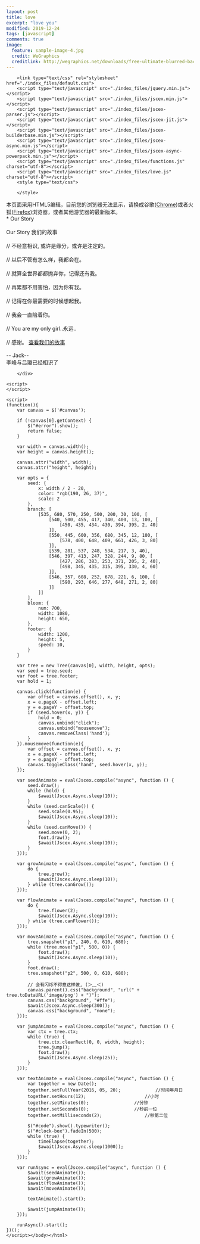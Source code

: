 ```yaml
---
layout: post
title: love
excerpt: "love you"
modified: 2019-12-24
tags: [javascript]
comments: true
image:
  feature: sample-image-4.jpg
  credit: WeGraphics
  creditlink: http://wegraphics.net/downloads/free-ultimate-blurred-background-pack/
---
```


<!DOCTYPE html PUBLIC "-//W3C//DTD XHTML 1.0 Strict//EN" "http://www.w3.org/TR/xhtml1/DTD/xhtml1-strict.dtd">
<html xml:lang="en" xmlns="http://www.w3.org/1999/xhtml"><head><meta http-equiv="Content-Type" content="text/html; charset=UTF-8">
		<title>Our Story -- AiJava 交流吧</title>
	    
        <link type="text/css" rel="stylesheet" href="./index_files/default.css">
		<script type="text/javascript" src="./index_files/jquery.min.js"></script>
		<script type="text/javascript" src="./index_files/jscex.min.js"></script>
		<script type="text/javascript" src="./index_files/jscex-parser.js"></script>
		<script type="text/javascript" src="./index_files/jscex-jit.js"></script>
		<script type="text/javascript" src="./index_files/jscex-builderbase.min.js"></script>
		<script type="text/javascript" src="./index_files/jscex-async.min.js"></script>
		<script type="text/javascript" src="./index_files/jscex-async-powerpack.min.js"></script>
		<script type="text/javascript" src="./index_files/functions.js" charset="utf-8"></script>
		<script type="text/javascript" src="./index_files/love.js" charset="utf-8"></script>
	    <style type="text/css">
<!--
.STYLE1 {color: #666666}
-->
        </style>
</head>
    <body>
			<audio autoplay="autopaly">
					<source src="http://sc.111ttt.com/up/mp3/13578191/5675BEB58762ABC0F85C1C343628AC72/%E6%83%85%E6%AD%8C%E6%82%A0%E6%89%AC%20-%20%E6%9C%AC%E5%85%AE.mp3" type="audio/mp3" />
			</audio>
        <div id="main">
            <div id="error">本页面采用HTML5编辑，目前您的浏览器无法显示，请换成谷歌(<a href="http://www.google.cn/chrome/intl/zh-CN/landing_chrome.html?hl=zh-CN&brand=CHMI">Chrome</a>)或者火狐(<a href="http://firefox.com.cn/download/">Firefox</a>)浏览器，或者其他游览器的最新版本。</div>
            <div id="wrap">
                <div id="text">
			        <div id="code">
			        	<span class="say">* Our Story</span><br>
						<span class="say"> </span><br>
			        	<span class="say"> Our Story  我们的故事</span><br>
						<span class="say"> </span><br>
                        <span class="say">// 不经意相识, 或许是缘分，或许是注定的。</span><br>
						<span class="say"> </span><br>
			        	<span class="say">// 以后不管有怎么样，我都会在。</span><br>
						<span class="say"> </span><br>
			        	<span class="say">// 就算全世界都都抛弃你，记得还有我。</span><br>
						<span class="say"> </span><br>
			        	<span class="say">// 再累都不用害怕，因为你有我。</span><br>
						<span class="say"> </span><br>
			        	<span class="say">// 记得在你最需要的时候想起我。</span><br>
						<span class="say"> </span><br>
			        	<span class="say">// 我会一直陪着你。</span><br>
                        <span class="say"> </span><br>
                        <span class="say">// You are my only girl..永远..</span><br>
						<span class="say"> </span><br>
						<span class="say">// 感谢。   <a href="http://aijava.duapp.com">查看我们的故事</a></span><br>
						<span class="say"> </span><br>
                        <span class="say"><span class="space"></span> -- Jack--</span>
			        </div>
                </div>
                <div id="clock-box">
                    李峰<span class="STYLE1">与</span>吕璐<span class="STYLE1">已经相识了</span>
                  <div id="clock"></div>
              </div>
                <canvas id="canvas" width="1100" height="680"></canvas>
            </div>
            
        </div>
    
    <script>
    </script>

    <script>
    (function(){
        var canvas = $('#canvas');
		
        if (!canvas[0].getContext) {
            $("#error").show();
            return false;
        }

        var width = canvas.width();
        var height = canvas.height();
        
        canvas.attr("width", width);
        canvas.attr("height", height);

        var opts = {
            seed: {
                x: width / 2 - 20,
                color: "rgb(190, 26, 37)",
                scale: 2
            },
            branch: [
                [535, 680, 570, 250, 500, 200, 30, 100, [
                    [540, 500, 455, 417, 340, 400, 13, 100, [
                        [450, 435, 434, 430, 394, 395, 2, 40]
                    ]],
                    [550, 445, 600, 356, 680, 345, 12, 100, [
                        [578, 400, 648, 409, 661, 426, 3, 80]
                    ]],
                    [539, 281, 537, 248, 534, 217, 3, 40],
                    [546, 397, 413, 247, 328, 244, 9, 80, [
                        [427, 286, 383, 253, 371, 205, 2, 40],
                        [498, 345, 435, 315, 395, 330, 4, 60]
                    ]],
                    [546, 357, 608, 252, 678, 221, 6, 100, [
                        [590, 293, 646, 277, 648, 271, 2, 80]
                    ]]
                ]] 
            ],
            bloom: {
                num: 700,
                width: 1080,
                height: 650,
            },
            footer: {
                width: 1200,
                height: 5,
                speed: 10,
            }
        }

        var tree = new Tree(canvas[0], width, height, opts);
        var seed = tree.seed;
        var foot = tree.footer;
        var hold = 1;

        canvas.click(function(e) {
            var offset = canvas.offset(), x, y;
            x = e.pageX - offset.left;
            y = e.pageY - offset.top;
            if (seed.hover(x, y)) {
                hold = 0; 
                canvas.unbind("click");
                canvas.unbind("mousemove");
                canvas.removeClass('hand');
            }
        }).mousemove(function(e){
            var offset = canvas.offset(), x, y;
            x = e.pageX - offset.left;
            y = e.pageY - offset.top;
            canvas.toggleClass('hand', seed.hover(x, y));
        });

        var seedAnimate = eval(Jscex.compile("async", function () {
            seed.draw();
            while (hold) {
                $await(Jscex.Async.sleep(10));
            }
            while (seed.canScale()) {
                seed.scale(0.95);
                $await(Jscex.Async.sleep(10));
            }
            while (seed.canMove()) {
                seed.move(0, 2);
                foot.draw();
                $await(Jscex.Async.sleep(10));
            }
        }));

        var growAnimate = eval(Jscex.compile("async", function () {
            do {
    	        tree.grow();
                $await(Jscex.Async.sleep(10));
            } while (tree.canGrow());
        }));

        var flowAnimate = eval(Jscex.compile("async", function () {
            do {
    	        tree.flower(2);
                $await(Jscex.Async.sleep(10));
            } while (tree.canFlower());
        }));

        var moveAnimate = eval(Jscex.compile("async", function () {
            tree.snapshot("p1", 240, 0, 610, 680);
            while (tree.move("p1", 500, 0)) {
                foot.draw();
                $await(Jscex.Async.sleep(10));
            }
            foot.draw();
            tree.snapshot("p2", 500, 0, 610, 680);

            // 会有闪烁不得意这样做, (＞﹏＜)
            canvas.parent().css("background", "url(" + tree.toDataURL('image/png') + ")");
            canvas.css("background", "#ffe");
            $await(Jscex.Async.sleep(300));
            canvas.css("background", "none");
        }));

        var jumpAnimate = eval(Jscex.compile("async", function () {
            var ctx = tree.ctx;
            while (true) {
                tree.ctx.clearRect(0, 0, width, height);
                tree.jump();
                foot.draw();
                $await(Jscex.Async.sleep(25));
            }
        }));

        var textAnimate = eval(Jscex.compile("async", function () {
		    var together = new Date();
		    together.setFullYear(2016, 05, 20); 			//时间年月日
		    together.setHours(12);						//小时	
		    together.setMinutes(0);					//分钟
		    together.setSeconds(0);					//秒前一位
		    together.setMilliseconds(2);				//秒第二位

		    $("#code").show().typewriter();
            $("#clock-box").fadeIn(500);
            while (true) {
                timeElapse(together);
                $await(Jscex.Async.sleep(1000));
            }
        }));

        var runAsync = eval(Jscex.compile("async", function () {
            $await(seedAnimate());
            $await(growAnimate());
            $await(flowAnimate());
            $await(moveAnimate());

            textAnimate().start();

            $await(jumpAnimate());
        }));

        runAsync().start();
    })();
    </script></body></html>
